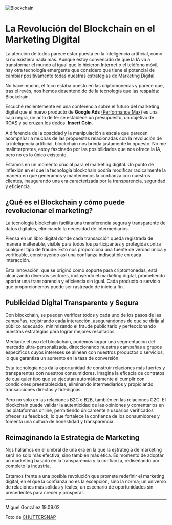 ![Blockchain](/posts/images/2-blockchain-marketing-digital-una-revolucion.jpg)

# La Revolución del Blockchain en el Marketing Digital

La atención de todos parece estar puesta en la inteligencia artificial, como si no existiera nada más. Aunque estoy convencido de que la IA va a transformar el mundo al igual que lo hicieron Internet o el teléfono móvil, hay otra tecnología emergente que considero que tiene el potencial de cambiar positivamente todas nuestras estrategias de Marketing Digital.

No hace mucho, el foco estaba puesto en las criptomonedas y parece que, tras el revés, nos hemos desentendido de la tecnología que las respalda: Blockchain.

Escuché recientemente en una conferencia sobre el futuro del marketing digital que el nuevo producto de **Google Ads** [(Performance Max)](https://support.google.com/google-ads/answer/10724817?hl=es) es una caja negra, un acto de fe: se establece un presupuesto, un objetivo de ROAS y se cruzan los dedos. **Insert Coin**.

A diferencia de la opacidad y la manipulación a escala que parecen acompañar a muchas de las propuestas relacionadas con la revolución de la inteligencia artificial, blockchain nos brinda justamente lo opuesto. No me malinterpretes, estoy fascinado por las posibilidades que nos ofrece la IA, pero no es lo único existente.

Estamos en un momento crucial para el marketing digital. Un punto de inflexión en el que la tecnología blockchain podría modificar radicalmente la manera en que generamos y mantenemos la confianza con nuestros clientes, inaugurando una era caracterizada por la transparencia, seguridad y eficiencia.

## ¿Qué es el Blockchain y cómo puede revolucionar el marketing?

La tecnología blockchain facilita una transferencia segura y transparente de datos digitales, eliminando la necesidad de intermediarios.

Piensa en un libro digital donde cada transacción queda registrada de manera inalterable, visible para todos los participantes y protegida contra cualquier tipo de fraude. Esto nos proporciona una fuente de verdad única y verificable, construyendo así una confianza indiscutible en cada interacción.

Esta innovación, que se originó como soporte para criptomonedas, está alcanzando diversos sectores, incluyendo el marketing digital, prometiendo aportar una transparencia y eficiencia sin igual. Cada producto o servicio que proporcionemos puede ser rastreado de inicio a fin.

## Publicidad Digital Transparente y Segura

Con blockchain, se pueden verificar todos y cada uno de los pasos de las campañas, registrando cada interacción, asegurándonos de que se dirija al público adecuado, minimizando el fraude publicitario y perfeccionando nuestras estrategias para lograr mejores resultados.

Mediante el uso del blockchain, podemos lograr una segmentación del mercado ultra-personalizada, direccionando nuestras campañas a grupos específicos cuyos intereses se alinean con nuestros productos o servicios, lo que garantiza un aumento en la tasa de conversión.

Esta tecnología nos da la oportunidad de construir relaciones más fuertes y transparentes con nuestros consumidores. Imagina la eficacia de contratos de cualquier tipo que se ejecutan automáticamente al cumplir con condiciones preestablecidas, eliminando intermediarios y propiciando transacciones directas y fidedignas.

Pero no solo en las relaciones B2C o B2B, también en las relaciones C2C. El blockchain puede validar la autenticidad de las opiniones y comentarios en las plataformas online, permitiendo únicamente a usuarios verificados ofrecer su feedback, lo que fortalece la confianza de los consumidores y fomenta una cultura de honestidad y transparencia.

## Reimaginando la Estrategia de Marketing

Nos hallamos en el umbral de una era en la que la estrategia de marketing será no solo más efectiva, sino también más ética. Es momento de adoptar un marketing basado en la transparencia y la confianza, rediseñando por completo la industria.

Estamos frente a una posible revolución que promete redefinir el marketing digital, en el que la confianza no es la excepción, sino la norma; un universo de relaciones más sólidas y leales; un escenario de oportunidades sin precedentes para crecer y prosperar.

---

Miguel González
19.09.02

Foto de [CHUTTERSNAP](https://unsplash.com/es/@chuttersnap?utm_source=unsplash&utm_medium=referral&utm_content=creditCopyText)
